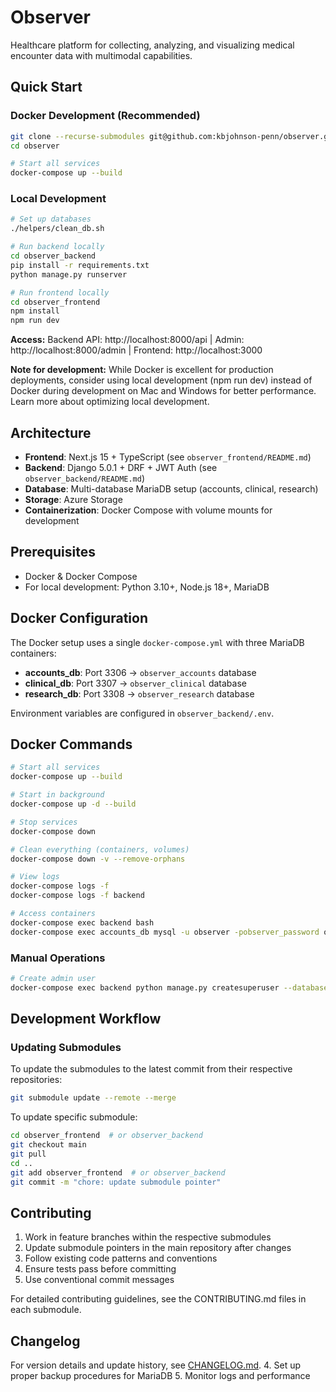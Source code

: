 # Observer

Healthcare platform for collecting, analyzing, and visualizing medical encounter data with multimodal capabilities.

## Quick Start

### Docker Development (Recommended)

```bash
git clone --recurse-submodules git@github.com:kbjohnson-penn/observer.git
cd observer

# Start all services
docker-compose up --build

```

### Local Development

```bash
# Set up databases
./helpers/clean_db.sh

# Run backend locally
cd observer_backend
pip install -r requirements.txt
python manage.py runserver

# Run frontend locally  
cd observer_frontend
npm install
npm run dev
```

**Access:** Backend API: http://localhost:8000/api | Admin: http://localhost:8000/admin | Frontend: http://localhost:3000

**Note for development:** While Docker is excellent for production deployments, consider using local development (npm run dev) instead of Docker during development on Mac and Windows for better performance. Learn more about optimizing local development.

## Architecture

- **Frontend**: Next.js 15 + TypeScript (see `observer_frontend/README.md`)
- **Backend**: Django 5.0.1 + DRF + JWT Auth (see `observer_backend/README.md`)
- **Database**: Multi-database MariaDB setup (accounts, clinical, research)
- **Storage**: Azure Storage
- **Containerization**: Docker Compose with volume mounts for development

## Prerequisites

- Docker & Docker Compose
- For local development: Python 3.10+, Node.js 18+, MariaDB

## Docker Configuration

The Docker setup uses a single `docker-compose.yml` with three MariaDB containers:

- **accounts_db**: Port 3306 → `observer_accounts` database
- **clinical_db**: Port 3307 → `observer_clinical` database  
- **research_db**: Port 3308 → `observer_research` database

Environment variables are configured in `observer_backend/.env`.

## Docker Commands

```bash
# Start all services
docker-compose up --build

# Start in background
docker-compose up -d --build

# Stop services
docker-compose down

# Clean everything (containers, volumes)
docker-compose down -v --remove-orphans

# View logs
docker-compose logs -f
docker-compose logs -f backend

# Access containers
docker-compose exec backend bash
docker-compose exec accounts_db mysql -u observer -pobserver_password observer_accounts
```

### Manual Operations

```bash
# Create admin user
docker-compose exec backend python manage.py createsuperuser --database=accounts
```

## Development Workflow

### Updating Submodules

To update the submodules to the latest commit from their respective repositories:

```bash
git submodule update --remote --merge
```

To update specific submodule:

```bash
cd observer_frontend  # or observer_backend
git checkout main
git pull
cd ..
git add observer_frontend  # or observer_backend
git commit -m "chore: update submodule pointer"
```

## Contributing

1. Work in feature branches within the respective submodules
2. Update submodule pointers in the main repository after changes
3. Follow existing code patterns and conventions
4. Ensure tests pass before committing
5. Use conventional commit messages

For detailed contributing guidelines, see the CONTRIBUTING.md files in each submodule.

## Changelog

For version details and update history, see [CHANGELOG.md](CHANGELOG.md).
4. Set up proper backup procedures for MariaDB
5. Monitor logs and performance
